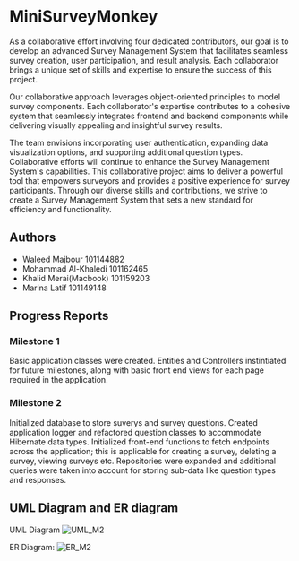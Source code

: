 # MiniSurveyMonkey

As a collaborative effort involving four dedicated contributors, our goal is to develop an advanced Survey Management System that facilitates seamless survey creation, user participation, and result analysis. Each collaborator brings a unique set of skills and expertise to ensure the success of this project.

Our collaborative approach leverages object-oriented principles to model survey components. Each collaborator's expertise contributes to a cohesive system that seamlessly integrates frontend and backend components while delivering visually appealing and insightful survey results.

The team envisions incorporating user authentication, expanding data visualization options, and supporting additional question types. Collaborative efforts will continue to enhance the Survey Management System's capabilities. This collaborative project aims to deliver a powerful tool that empowers surveyors and provides a positive experience for survey participants. Through our diverse skills and contributions, we strive to create a Survey Management System that sets a new standard for efficiency and functionality.
## Authors
- Waleed Majbour 101144882
- Mohammad Al-Khaledi 101162465
- Khalid Merai(Macbook) 101159203
- Marina Latif 101149148

## Progress Reports

### Milestone 1
Basic application classes were created.
Entities and Controllers instintiated for future milestones, along with basic front end views for each page required in the application.

### Milestone 2
Initialized database to store suverys and survey questions.
Created application logger and refactored question classes to accommodate Hibernate data types. 
Initialized front-end functions to fetch endpoints across the application; this is applicable for creating a survey, deleting a survey, viewing surveys etc.
Repositories were expanded and additional queries were taken into account for storing sub-data like question types and responses.


## UML Diagram and ER diagram

UML Diagram
![UML_M2](https://github.com/wmajbour/MiniSurveyMonkey/assets/114357108/560560dd-4efa-4905-baab-5f9ee3d87965)


ER Diagram:
![ER_M2](https://github.com/wmajbour/MiniSurveyMonkey/assets/114357108/c6868550-bd48-4d00-a114-58d19bdbf5d2)

